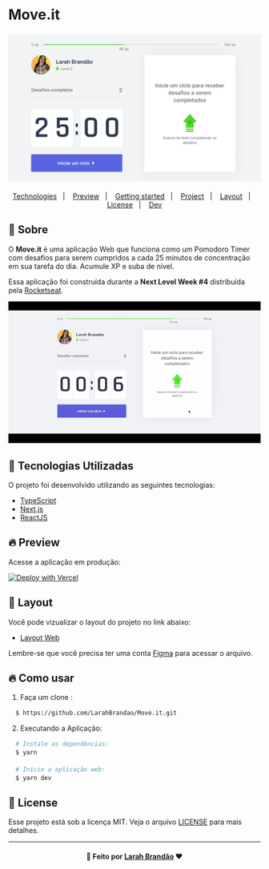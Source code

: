 # Move.it

<h3 align="center">
    <img alt="" title="#logo" width="600px" src="public/assets/moveit.png">
</h3>

<p align="center">
  <a href="#technologies">Technologies</a>&nbsp;&nbsp;&nbsp;|&nbsp;&nbsp;&nbsp;
  <a href="#-preview">Preview</a>&nbsp;&nbsp;&nbsp;|&nbsp;&nbsp;&nbsp;
  <a href="#-layout">Getting started</a>&nbsp;&nbsp;&nbsp;|&nbsp;&nbsp;&nbsp;
  <a href="#-project">Project</a>&nbsp;&nbsp;&nbsp;|&nbsp;&nbsp;&nbsp;
  <a href="#-layout">Layout</a>&nbsp;&nbsp;&nbsp;|&nbsp;&nbsp;&nbsp;
  <a href="#-license">License</a>&nbsp;&nbsp;&nbsp;|&nbsp;&nbsp;&nbsp;
  <a href="#-author"> Dev </a>
</p>


<a id="sobre"></a>

## :bookmark: Sobre

O <strong>Move.it</strong> é uma aplicação Web que funciona como um Pomodoro Timer com desafios para serem cumpridos a cada 25 minutos de concentração em sua tarefa do dia. Acumule XP e suba de nível.


Essa aplicação foi construída durante a <strong>Next Level Week #4</strong> distribuída pela [Rocketseat](https://rocketseat.com.br/).</strong>

<img width="800px" src="public/assets/moveit.gif">


<a id="technologies"></a>

## :rocket: Tecnologias Utilizadas

O projeto foi desenvolvido utilizando as seguintes tecnologias:

- [TypeScript](https://www.typescriptlang.org/)
- [Next.js](https://nextjs.org/)
- [ReactJS](https://reactjs.org/)

<a id="-preview"></a>

## 🔥 Preview

Acesse a aplicação em produção:

[![Deploy with Vercel](https://vercel.com/button)](https://move-it-larah.vercel.app/)

<a id="-layout"></a>

## 🔖 Layout

Você pode vizualizar o layout do projeto no link abaixo:

- [Layout Web](https://www.figma.com/file/ge20pu3ofMOKoliUyKx1Nl/Move.it-1.0) 

Lembre-se que você precisa ter uma conta [Figma](http://figma.com/) para acessar o arquivo.

<a id="-project"></a>

## :fire: Como usar

1. Faça um clone :

```sh
  $ https://github.com/LarahBrandao/Move.it.git
```

2. Executando a Aplicação:

```sh
  # Instale as dependências:
  $ yarn

  # Inicie a aplicação web:
  $ yarn dev


```


<a id="-license"></a>

## :memo: License

Esse projeto está sob a licença MIT. Veja o arquivo [LICENSE](LICENSE.md) para mais detalhes.

---

<h4 align="center">
   🌹 Feito por <a href="https://www.linkedin.com/in/larahbrandao/" target="_blank">Larah Brandão</a> ❤️
</h4>
